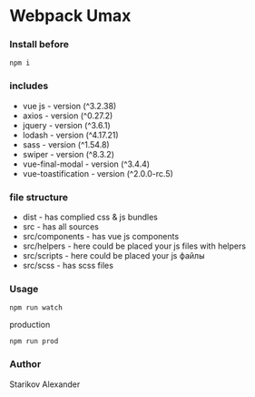 # Webpack Umax



### Install before
```
npm i
```
### includes

- vue js - version (^3.2.38)
- axios - version (^0.27.2)
- jquery - version (^3.6.1)
- lodash - version (^4.17.21)
- sass - version (^1.54.8)
- swiper - version (^8.3.2)
- vue-final-modal - version (^3.4.4)
- vue-toastification - version (^2.0.0-rc.5)

### file structure

- dist - has complied css & js bundles
- src - has all sources
- src/components - has vue js components
- src/helpers - here could be placed your js files with helpers
- src/scripts - here could be placed your js файлы
- src/scss - has scss files

### Usage
```
npm run watch
```
production
```
npm run prod
```

### Author
Starikov Alexander
